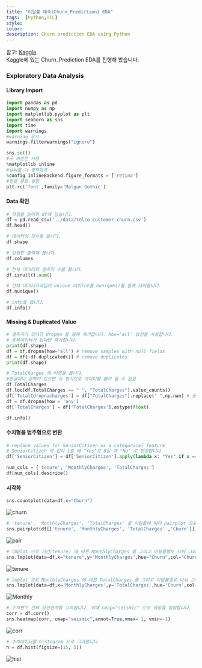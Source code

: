 ```yaml
---
title: "이탈률 예측(Churn_Prediction) EDA"
tags:  [Python,TIL]
style:
color:
description: Churn prediction EDA using Python
---
```

참고: [Kaggle](https://www.kaggle.com/blastchar/telco-customer-churn) <br/>
Kaggle에 있는 Churn_Prediction EDA를 진행해 봤습니다. <br/>
### Exploratory Data Analysis <br/>
#### Library Import
```python
import pandas as pd   
import numpy as np    
import matplotlib.pyplot as plt 
import seaborn as sns
import time
import warnings
#warning 무시
warnings.filterwarnings("ignore")

sns.set()
#구 버전은 사용
%matplotlib inline
#글씨를 더 명확하게
%config InlineBackend.figure_formats = ['retina']
#한글 폰트 설정
plt.rc('font',family='Malgun Gothic')
```

#### Data 확인
```python
# 파일을 읽어와 df에 담습니다.
df = pd.read_csv('../data/telco-customer-churn.csv')
df.head()

# 데이터의 갯수를 봅니다.
df.shape

# 컬럼만 출력해 봅니다.
df.columns

# 전체 데이터의 결측치 수를 봅니다.
df.isnull().sum()

# 전체 데이터프레임의 unique 데이터수를 nunique()를 통해 세어봅니다.
df.nunique()

# info를 봅니다.
df.info()
```

#### Missing & Duplicated Value
```python
# 결측치가 있다면 dropna 를 통해 제거합니다. how='all' 옵션을 사용합니다.
# 중복데이터가 있다면 제거합니다.
print(df.shape)
df = df.dropna(how='all') # remove samples with null fields
df = df[~df.duplicated()] # remove duplicates
print(df.shape)

# TotalCharges 의 타입을 봅니다.
#한글이나 공백이 있으면 이 방식으로 데이터를 불러 올 수 없음
df.TotalCharges
df.loc[df.TotalCharges == " ", "TotalCharges"].value_counts()
df['TotalCdropnacharges'] = df["TotalCharges"].replace(" ",np.nan) # 공백으로 되어 있는 요금을 결측치로 변경합니다. 
df = df.dropna(how = 'any')
df['TotalCharges'] = df['TotalCharges'].astype(float)

df.info()
```
#### 수치형을 범주형으로 변환
```python
# replace values for SeniorCitizen as a categorical feature
# SeniorCitizen 의 값이 1일 때 "Yes"로 0일 때 "No" 로 변경합니다.
df['SeniorCitizen'] = df['SeniorCitizen'].apply(lambda x: "Yes" if x == 1 else "No")

num_cols = ['tenure', 'MonthlyCharges', 'TotalCharges']
df[num_cols].describe()
```
#### 시각화
```python
sns.countplot(data=df,x="Churn")
```
![churn](https://user-images.githubusercontent.com/57039464/79299476-1d450e00-7f1f-11ea-801c-f8d60d1e4d2b.png)

```python
# 'tenure', 'MonthlyCharges', 'TotalCharges' 를 이탈률에 따라 pairplot 으로 그립니다.
sns.pairplot(df[['tenure', 'MonthlyCharges', 'TotalCharges' ,'Churn']],hue='Churn')
```
![pair](https://user-images.githubusercontent.com/57039464/79230482-a0268400-7e9f-11ea-8cca-f1cdc11a7230.png)

```python
# lmplot 으로 기간(tenure) 에 따른 MonthlyCharges 를 그리고 이탈률별로 나눠 그려봅니다.
sns.lmplot(data=df,x="tenure",y='MonthlyCharges',hue="Churn",col="Churn")
```
![tenure](https://user-images.githubusercontent.com/57039464/79299545-4b2a5280-7f1f-11ea-90a3-7a283d5667d0.png)

```python
# lmplot 으로 MonthlyCharges 에 따른 TotalCharges 를 그리고 이탈률별로 나눠 그려봅니다.
sns.lmplot(data=df,x='MonthlyCharges',y='TotalCharges',hue='Churn',col="Churn",palette="seismic")
```
![Monthly](https://user-images.githubusercontent.com/57039464/79299569-5c735f00-7f1f-11ea-9c06-9b21758b8c9d.png)

```python
# 수치변수 간의 상관관계를 그려봅니다. 이때 cmap="seismic" 으로 색상을 설정합니다.
corr = df.corr()
sns.heatmap(corr, cmap="seismic",annot=True,vmax= 1, vmin=-1)
```
![corr](https://user-images.githubusercontent.com/57039464/79299585-6b5a1180-7f1f-11ea-94e6-61c3b67e17ec.png)

```python
# 수치데이터를 histogram 으로 그려봅니다.
h = df.hist(figsize=(15, 5))
```
![hist](https://user-images.githubusercontent.com/57039464/79299601-76ad3d00-7f1f-11ea-84b5-2526da8f0d3e.png)
